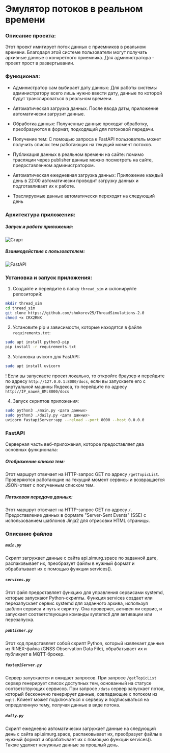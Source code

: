# Эмулятор потоков в реальном времени

### Описание проекта:
Этот проект имитирует поток данных с приемников в реальном времени. Благодаря этой системе пользователи могут получать архивные данные с конкретного приемника. Для администратора - проект прост в развертывании.

### Функционал:

- Администратор сам выбирает дату данных: Для работы системы администратору всего лишь нужно ввести дату, данные по которой будут транслироваться в реальном времени.

- Автоматическая загрузка данных. После ввода даты, приложение автоматически загрузит данные.

- Обработка данных: Полученные данные проходят обработку, преобразуются в формат, подходящий для потоковой передачи.

- Получение тем: С помощью запроса к FastAPI пользователь может получить список тем работающих на текущий момент потоков.

- Публикация данных в реальном времени на сайте: помимо трасляции через publisher данные можно посмотреть на сайте, предоставленном администратором.

- Автоматическая ежедневная загрузка данных: Приложение каждый день в 22:00 автоматически проводит загрузку данных и подготавливает их к работе.

- Траслируемые данные автоматически переходят на следующий день

### Архитектура приложения:

##### Запуск и работа приложения:

![Старт](https://github.com/user-attachments/assets/f8c80663-b401-4d1d-b75f-30ee86c6b809)

##### Взаимодействие с пользователем:

![FastAPI](https://github.com/user-attachments/assets/8a51150c-06e6-4db8-b035-c49a2d428f1f)

### Установка и запуск приложения:

1) Создайте и перейдите в папку `thread_sim` и склонируйте репозиторий:
```sh
mkdir thread_sim
cd thread_sim
git clone https://github.com/shokorev25/ThreadSimulations-2.0
chmod +x CRX2RNX
```
2) Установите pip и зависимости, которые находятся в файле `requirements.txt`:
```sh
sudo apt install python3-pip
pip install -r requirements.txt
```
3) Установка uvicorn для FastAPI:

```sh
sudo apt install uvicorn
```

! Если вы запускаете проект локально, то откройте браузер и перейдите по адресу `http://127.0.0.1:8000/docs`, если вы запускаете его с виртуальной машины Яндекса, то перейдите по адресу `http://IP_вашей_ВМ:8000/docs`

4) Запуск скриптов приложения:

```sh
sudo python3 ./main.py <дата данных>
sudo python3 ./daily.py <дата данных>
uvicorn fastapiServer:app --reload --port 8000 --host 0.0.0.0
```

### FastAPI
Cерверная часть веб-приложения, которое предоставляет два основных функционала:

##### Отображение списка тем:
Этот маршрут отвечает на HTTP-запрос GET по адресу ```/getTopicList```.
Проверяются работающие на текущий момент сервисы и возвращается JSON-ответ с полученным списком тем.

##### Потоковая передача данных:
Этот маршрут отвечает на HTTP-запрос GET по адресу ```/```.
Предоставление данных в формате "Server-Sent Events" (SSE) с использованием шаблонов Jinja2 для отрисовки HTML страницы.

### Описание файлов

##### ```main.py```

Скрипт загружает данные с сайта api.simurg.space по заданной дате, распаковывает их, преобразует файлы в нужный формат и обрабатывает их с помощью функции services(). 

##### ```services.py```

Этот файл предоставляет функцию для управления сервисами systemd, которые запускают Python-скрипты. Функция services создает или перезапускает сервис systemd для заданного архива, используя шаблон сервиса и путь к скрипту. Она проверяет, активен ли сервис, и запускает соответствующие команды systemctl для активации или перезапуска. 

##### ```publisher.py```

Этот код представляет собой скрипт Python, который извлекает данные из RINEX-файла (GNSS Observation Data File), обрабатывает их и публикует в MQTT-брокер. 

##### ```fastapiServer.py```

Сервер запускается и ожидает запросов. При запросе ```/getTopicList``` сервер генерирует список доступных тем, основанный на статусе соответствующих сервисов. При запросе ```/data``` сервер запускает поток, который бесконечно генерирует данные, совпадающие с потоком из ```mqtt```. Клиент может подключаться к серверу и подписываться на определенную тему, получая данные в виде потока.

##### ```daily.py```

Скрипт ежедневно автоматически загружает данные на следующий день с сайта api.simurg.space, распаковывает их, преобразует файлы в нужный формат и обрабатывает их с помощью функции services(). Также удаляет ненужные данные за прошлый день.

